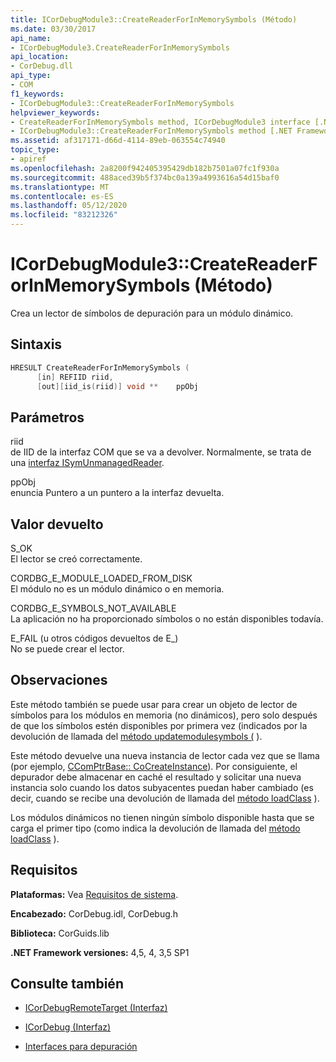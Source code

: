 ```yaml
---
title: ICorDebugModule3::CreateReaderForInMemorySymbols (Método)
ms.date: 03/30/2017
api_name:
- ICorDebugModule3.CreateReaderForInMemorySymbols
api_location:
- CorDebug.dll
api_type:
- COM
f1_keywords:
- ICorDebugModule3::CreateReaderForInMemorySymbols
helpviewer_keywords:
- CreateReaderForInMemorySymbols method, ICorDebugModule3 interface [.NET Framework debugging]
- ICorDebugModule3::CreateReaderForInMemorySymbols method [.NET Framework debugging]
ms.assetid: af317171-d66d-4114-89eb-063554c74940
topic_type:
- apiref
ms.openlocfilehash: 2a8200f942405395429db182b7501a07fc1f930a
ms.sourcegitcommit: 488aced39b5f374bc0a139a4993616a54d15baf0
ms.translationtype: MT
ms.contentlocale: es-ES
ms.lasthandoff: 05/12/2020
ms.locfileid: "83212326"
---
```

# <a name="icordebugmodule3createreaderforinmemorysymbols-method"></a>ICorDebugModule3::CreateReaderForInMemorySymbols (Método)
Crea un lector de símbolos de depuración para un módulo dinámico.  
  
## <a name="syntax"></a>Sintaxis  
  
```cpp  
HRESULT CreateReaderForInMemorySymbols (  
      [in] REFIID riid,  
      [out][iid_is(riid)] void **    ppObj  
```  
  
## <a name="parameters"></a>Parámetros  
 riid  
 de IID de la interfaz COM que se va a devolver. Normalmente, se trata de una [interfaz ISymUnmanagedReader](../diagnostics/isymunmanagedreader-interface.md).  
  
 ppObj  
 enuncia Puntero a un puntero a la interfaz devuelta.  
  
## <a name="return-value"></a>Valor devuelto  
 S_OK  
 El lector se creó correctamente.  
  
 CORDBG_E_MODULE_LOADED_FROM_DISK  
 El módulo no es un módulo dinámico o en memoria.  
  
 CORDBG_E_SYMBOLS_NOT_AVAILABLE  
 La aplicación no ha proporcionado símbolos o no están disponibles todavía.  
  
 E_FAIL (u otros códigos devueltos de E_)  
 No se puede crear el lector.  
  
## <a name="remarks"></a>Observaciones  
 Este método también se puede usar para crear un objeto de lector de símbolos para los módulos en memoria (no dinámicos), pero solo después de que los símbolos estén disponibles por primera vez (indicados por la devolución de llamada del [método updatemodulesymbols (](icordebugmanagedcallback-updatemodulesymbols-method.md) ).  
  
 Este método devuelve una nueva instancia de lector cada vez que se llama (por ejemplo, [CComPtrBase:: CoCreateInstance](/cpp/atl/reference/ccomptrbase-class#cocreateinstance)). Por consiguiente, el depurador debe almacenar en caché el resultado y solicitar una nueva instancia solo cuando los datos subyacentes puedan haber cambiado (es decir, cuando se recibe una devolución de llamada del [método loadClass](icordebugmanagedcallback-loadclass-method.md) ).  
  
 Los módulos dinámicos no tienen ningún símbolo disponible hasta que se carga el primer tipo (como indica la devolución de llamada del [método loadClass](icordebugmanagedcallback-loadclass-method.md) ).  
  
## <a name="requirements"></a>Requisitos  
 **Plataformas:** Vea [Requisitos de sistema](../../get-started/system-requirements.md).  
  
 **Encabezado:** CorDebug.idl, CorDebug.h  
  
 **Biblioteca:** CorGuids.lib  
  
 **.NET Framework versiones:** 4,5, 4, 3,5 SP1  
  
## <a name="see-also"></a>Consulte también

- [ICorDebugRemoteTarget (Interfaz)](icordebugremotetarget-interface.md)
- [ICorDebug (Interfaz)](icordebug-interface.md)

- [Interfaces para depuración](debugging-interfaces.md)
